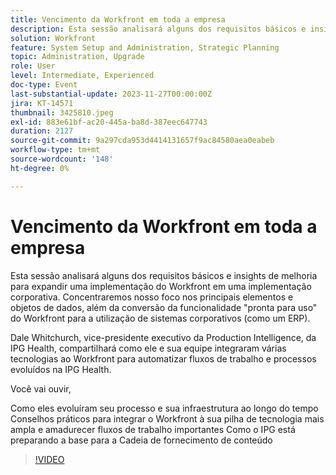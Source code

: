 ```yaml
---
title: Vencimento da Workfront em toda a empresa
description: Esta sessão analisará alguns dos requisitos básicos e insights de melhoria para expandir uma implementação do Workfront em uma implementação corporativa.
solution: Workfront
feature: System Setup and Administration, Strategic Planning
topic: Administration, Upgrade
role: User
level: Intermediate, Experienced
doc-type: Event
last-substantial-update: 2023-11-27T00:00:00Z
jira: KT-14571
thumbnail: 3425810.jpeg
exl-id: 883e61bf-ac20-445a-ba8d-387eec647743
duration: 2127
source-git-commit: 9a297cda953d4414131657f9ac84580aea0eabeb
workflow-type: tm+mt
source-wordcount: '148'
ht-degree: 0%

---
```


# Vencimento da Workfront em toda a empresa

Esta sessão analisará alguns dos requisitos básicos e insights de melhoria para expandir uma implementação do Workfront em uma implementação corporativa. Concentraremos nosso foco nos principais elementos e objetos de dados, além da conversão da funcionalidade &quot;pronta para uso&quot; do Workfront para a utilização de sistemas corporativos (como um ERP).

Dale Whitchurch, vice-presidente executivo da Production Intelligence, da IPG Health, compartilhará como ele e sua equipe integraram várias tecnologias ao Workfront para automatizar fluxos de trabalho e processos evoluídos na IPG Health.

Você vai ouvir,

Como eles evoluíram seu processo e sua infraestrutura ao longo do tempo
Conselhos práticos para integrar o Workfront à sua pilha de tecnologia mais ampla e amadurecer fluxos de trabalho importantes
Como o IPG está preparando a base para a Cadeia de fornecimento de conteúdo

>[!VIDEO](https://video.tv.adobe.com/v/3425810/?learn=on)
